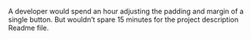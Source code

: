 A developer would spend an hour adjusting the padding and margin of a single button. But wouldn’t spare 15 minutes for the project description Readme file.

<!---
npmInicola90/npmInicola90 is a ✨ special ✨ repository because its `README.md` (this file) appears on your GitHub profile.
You can click the Preview link to take a look at your changes.
--->

